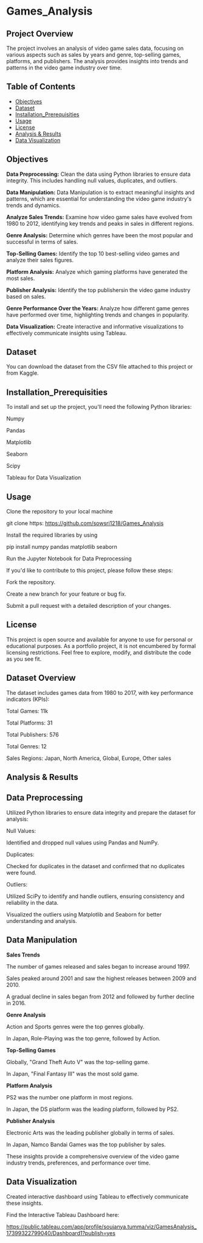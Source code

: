 # Games_Analysis

## **Project Overview**

The project involves an analysis of video game sales data, focusing on various aspects such as sales by years and genre, top-selling games, platforms, and publishers. The analysis provides insights into trends and patterns in the video game industry over time.

## Table of Contents

- [Objectives](#Objectives)
- [Dataset](#Dataset)
- [Installation_Prerequisities](#Installation_Prerequisities)
- [Usage](#Usage)
- [License](#license)
- [Analysis & Results](#Analysis&Results)
- [Data Visualization](#Data_Visualization)

  
## **Objectives**


**Data Preprocessing:** Clean the data using Python libraries to ensure data integrity. This includes handling null values, duplicates, and outliers.

**Data Manipulation:** Data Manipulation is to extract meaningful insights and patterns, which are essential for understanding the video game industry's trends and dynamics.

**Analyze Sales Trends:** Examine how video game sales have evolved from 1980 to 2012, identifying key trends and peaks in sales in different regions.

**Genre Analysis:** Determine which genres have been the most popular and successful in terms of sales.

**Top-Selling Games:** Identify the top 10 best-selling video games and analyze their sales figures.

**Platform Analysis:** Analyze which gaming platforms have generated the most sales.

**Publisher Analysis:** Identify the top publishersin the video game industry based on sales.

**Genre Performance Over the Years:** Analyze how different game genres have performed over time, highlighting trends and changes in popularity.

**Data Visualization:** Create interactive and informative visualizations to effectively communicate insights using Tableau.


## **Dataset**

You can download the dataset from the CSV file attached to this project or from Kaggle.


## **Installation_Prerequisities**

To install and set up the project, you'll need the following Python libraries:

Numpy

Pandas

Matplotlib

Seaborn

Scipy

Tableau for Data Visualization


## **Usage**

Clone the repository to your local machine

git clone https: https://github.com/sowsri1218/Games_Analysis

Install the required libraries by using

pip install numpy pandas matplotlib seaborn

Run the Jupyter Notebook for Data Preprocessing

If you'd like to contribute to this project, please follow these steps:

Fork the repository.

Create a new branch for your feature or bug fix.

Submit a pull request with a detailed description of your changes.

## **License** 

This project is open source and available for anyone to use for personal or educational purposes. As a portfolio project, it is not encumbered by formal licensing restrictions. Feel free to explore, modify, and distribute the code as you see fit.


## **Dataset Overview**

The dataset includes games data from 1980 to 2017, with key performance indicators (KPIs):

Total Games: 11k

Total Platforms: 31

Total Publishers: 576

Total Genres: 12

Sales Regions: Japan, North America, Global, Europe, Other sales


## **Analysis & Results**

## **Data Preprocessing**

Utilized Python libraries to ensure data integrity and prepare the dataset for analysis:

Null Values:

Identified and dropped null values using Pandas and NumPy.

Duplicates:

Checked for duplicates in the dataset and confirmed that no duplicates were found.

Outliers:

Utilized SciPy to identify and handle outliers, ensuring consistency and reliability in the data.

Visualized the outliers using Matplotlib and Seaborn for better understanding and analysis.

## **Data Manipulation**

**Sales Trends**

The number of games released and sales began to increase around 1997.

Sales peaked around 2001 and saw the highest releases between 2009 and 2010.

A gradual decline in sales began from 2012 and followed by further decline in 2016.

**Genre Analysis**

Action and Sports genres were the top genres globally.

In Japan, Role-Playing was the top genre, followed by Action.

**Top-Selling Games**

Globally, "Grand Theft Auto V" was the top-selling game.

In Japan, "Final Fantasy III" was the most sold game.

**Platform Analysis**

PS2 was the number one platform in most regions.

In Japan, the DS platform was the leading platform, followed by PS2.

**Publisher Analysis**

Electronic Arts was the leading publisher globally in terms of sales.

In Japan, Namco Bandai Games was the top publisher by sales.

These insights provide a comprehensive overview of the video game industry trends, preferences, and performance over time.

## **Data Visualization**

Created interactive dashboard using Tableau to effectively communicate these insights.

Find the Interactive Tableau Dashboard here:

https://public.tableau.com/app/profile/soujanya.tumma/viz/GamesAnalysis_17399322799040/Dashboard1?publish=yes

